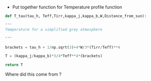 - Put together function for Temperature profile function 

```python
def T_tau(tau_h, Teff,Tirr,kappa_j,kappa_b,W,Distance_from_sun):

"""
Temperature for a simplified grey atmosphere

"""

brackets = tau_h + 1/np.sqrt(3)+4*W/3*(Tirr/Teff)**4

T = (kappa_j/kappa_b)*3/4*Teff**4*(brackets)

return T
```


Where did this come from ? 

